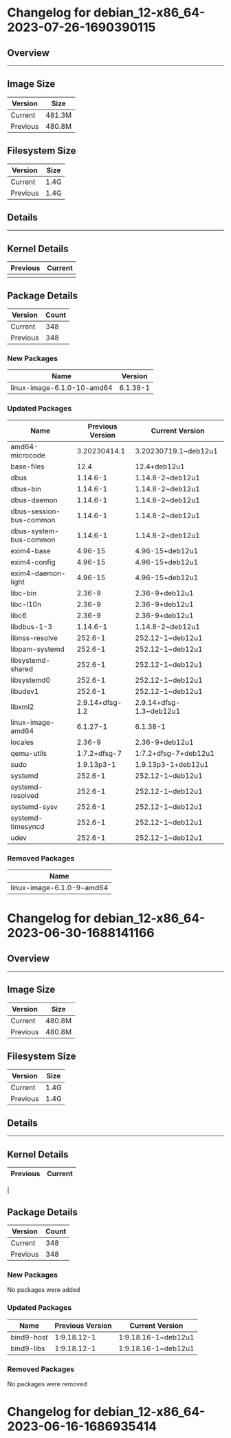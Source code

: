 # Changelog for debian_12-x86_64-2023-07-26-1690390115

## Overview

---

## Image Size

| Version  | Size                                 |
| -------- | ------------------------------------ |
| Current  | 481.3M      |
| Previous | 480.8M |

## Filesystem Size

| Version  | Size                                   |
| -------- | -------------------------------------- |
| Current  | 1.4G      |
| Previous | 1.4G |

## Details

---

## Kernel Details

| Previous                                | Current                            |
| --------------------------------------- | ---------------------------------- |
|  |  |

## Package Details

| Version  | Count                                    |
| -------- | ---------------------------------------- |
| Current  | 348      |
| Previous | 348 |

### New Packages
Name | Version
------------ | -------------
linux-image-6.1.0-10-amd64 | 6.1.38-1

### Updated Packages
Name | Previous Version | Current Version
------------ | -------------------- | --------------------
amd64-microcode | 3.20230414.1 | 3.20230719.1~deb12u1
base-files | 12.4 | 12.4&#43;deb12u1
dbus | 1.14.6-1 | 1.14.8-2~deb12u1
dbus-bin | 1.14.6-1 | 1.14.8-2~deb12u1
dbus-daemon | 1.14.6-1 | 1.14.8-2~deb12u1
dbus-session-bus-common | 1.14.6-1 | 1.14.8-2~deb12u1
dbus-system-bus-common | 1.14.6-1 | 1.14.8-2~deb12u1
exim4-base | 4.96-15 | 4.96-15&#43;deb12u1
exim4-config | 4.96-15 | 4.96-15&#43;deb12u1
exim4-daemon-light | 4.96-15 | 4.96-15&#43;deb12u1
libc-bin | 2.36-9 | 2.36-9&#43;deb12u1
libc-l10n | 2.36-9 | 2.36-9&#43;deb12u1
libc6 | 2.36-9 | 2.36-9&#43;deb12u1
libdbus-1-3 | 1.14.6-1 | 1.14.8-2~deb12u1
libnss-resolve | 252.6-1 | 252.12-1~deb12u1
libpam-systemd | 252.6-1 | 252.12-1~deb12u1
libsystemd-shared | 252.6-1 | 252.12-1~deb12u1
libsystemd0 | 252.6-1 | 252.12-1~deb12u1
libudev1 | 252.6-1 | 252.12-1~deb12u1
libxml2 | 2.9.14&#43;dfsg-1.2 | 2.9.14&#43;dfsg-1.3~deb12u1
linux-image-amd64 | 6.1.27-1 | 6.1.38-1
locales | 2.36-9 | 2.36-9&#43;deb12u1
qemu-utils | 1:7.2&#43;dfsg-7 | 1:7.2&#43;dfsg-7&#43;deb12u1
sudo | 1.9.13p3-1 | 1.9.13p3-1&#43;deb12u1
systemd | 252.6-1 | 252.12-1~deb12u1
systemd-resolved | 252.6-1 | 252.12-1~deb12u1
systemd-sysv | 252.6-1 | 252.12-1~deb12u1
systemd-timesyncd | 252.6-1 | 252.12-1~deb12u1
udev | 252.6-1 | 252.12-1~deb12u1

### Removed Packages
Name |
------------ |
linux-image-6.1.0-9-amd64 |
# Changelog for debian_12-x86_64-2023-06-30-1688141166

## Overview

------

## Image Size

  Version    |    Size
------------ | -------------
Current      | 480.8M
Previous     | 480.8M

## Filesystem Size

  Version    |    Size
------------ | -------------
   Current   | 1.4G
   Previous  | 1.4G

## Details

------

## Kernel Details

  Previous    |    Current
------------ | -------------
 | 

## Package Details

  Version    |    Count
------------ | -------------
   Current   | 348
   Previous  | 348

### New Packages
No packages were added

### Updated Packages
  Name       |    Previous Version  |   Current Version
------------ | -------------------- |  --------------------
bind9-host | 1:9.18.12-1 | 1:9.18.16-1~deb12u1
bind9-libs | 1:9.18.12-1 | 1:9.18.16-1~deb12u1

### Removed Packages
No packages were removed
# Changelog for debian_12-x86_64-2023-06-16-1686935414
